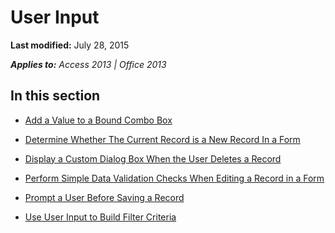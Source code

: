 
# User Input

 **Last modified:** July 28, 2015

 _**Applies to:** Access 2013 | Office 2013_

## In this section


-  [Add a Value to a Bound Combo Box](a34fddd2-eef6-10e2-c141-609053d1dd90.md)
    
-  [Determine Whether The Current Record is a New Record In a Form](04aa27cd-b6b1-1397-c177-bac939780492.md)
    
-  [Display a Custom Dialog Box When the User Deletes a Record](512b324b-fe2f-b086-78d2-4c09933f5d25.md)
    
-  [Perform Simple Data Validation Checks When Editing a Record in a Form](7bb5bf02-30ef-960a-051e-a22592dd80f9.md)
    
-  [Prompt a User Before Saving a Record](4b47967c-a043-cc8a-774f-1df0b529f29b.md)
    
-  [Use User Input to Build Filter Criteria](0ce3417e-3527-ded4-0940-691c5c81352c.md)
    
